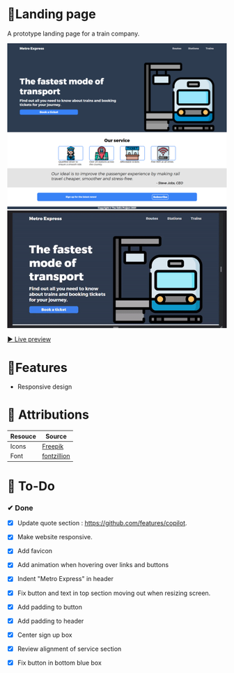 # 🚂Landing page 

A prototype landing page for a train company.

![A screenshot of landing page](img/landingpage.png)
![A gif of landing page](landingpagegif.gif)

[▶ Live preview](https://creme332.github.io/my-odin-projects/landing-page/)

# 🚀Features
- Responsive design

# 📌 Attributions
Resouce | Source
---|---
Icons |[Freepik](https://www.flaticon.com/authors/freepik)
Font | [fontzillion](https://www.fontzillion.com/fonts/cannot-into-space-fonts/trueno?utm_source=fontsquirrel.com&utm_medium=matcherator_link&utm_campaign=trueno)

# 🔨 To-Do

### ✔ Done
- [x] Update quote section : https://github.com/features/copilot.
- [x] Make website responsive.
- [x] Add favicon
- [x] Add animation when hovering over links and buttons
- [x] Indent "Metro Express" in header
- [x] Fix button and text in top section moving out when resizing screen. 
- [x] Add padding to button
- [x] Add padding to header
- [x] Center sign up box
- [x] Review alignment of service section 
- [x] Fix button in bottom blue box


